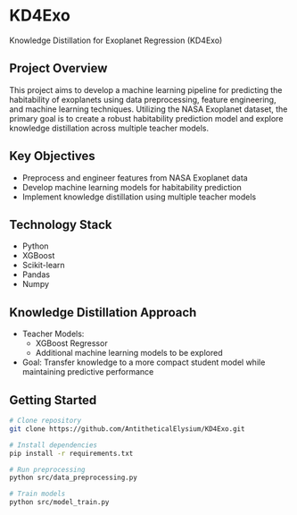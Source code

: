 # KD4Exo
Knowledge Distillation for Exoplanet Regression (KD4Exo)

## Project Overview

This project aims to develop a machine learning pipeline for predicting the habitability of exoplanets using data preprocessing, feature engineering, and machine learning techniques. Utilizing the NASA Exoplanet dataset, the primary goal is to create a robust habitability prediction model and explore knowledge distillation across multiple teacher models.

## Key Objectives

- Preprocess and engineer features from NASA Exoplanet data
- Develop machine learning models for habitability prediction
- Implement knowledge distillation using multiple teacher models

## Technology Stack

- Python
- XGBoost
- Scikit-learn
- Pandas
- Numpy

## Knowledge Distillation Approach

- Teacher Models: 
  - XGBoost Regressor
  - Additional machine learning models to be explored
- Goal: Transfer knowledge to a more compact student model while maintaining predictive performance

## Getting Started

```bash
# Clone repository
git clone https://github.com/AntitheticalElysium/KD4Exo.git

# Install dependencies
pip install -r requirements.txt

# Run preprocessing
python src/data_preprocessing.py

# Train models
python src/model_train.py
```
